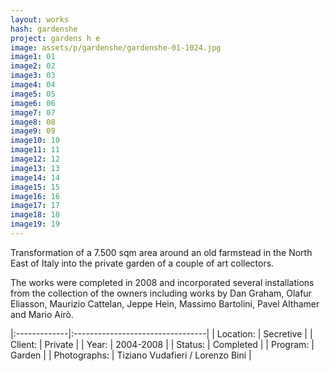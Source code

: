 ```yaml
---
layout: works
hash: gardenshe
project: gardens h e
image: assets/p/gardenshe/gardenshe-01-1024.jpg
image1: 01
image2: 02
image3: 03
image4: 04
image5: 05
image6: 06
image7: 07
image8: 08
image9: 09
image10: 10
image11: 11
image12: 12
image13: 13
image14: 14
image15: 15
image16: 16
image17: 17
image18: 18
image19: 19
---
```


Transformation of a 7.500 sqm area around an old farmstead in the North East of Italy into the private garden of a couple of art collectors.

The works were completed in 2008 and incorporated several installations from the collection of the owners including works by Dan Graham, Olafur Eliasson, Maurizio Cattelan, Jeppe Hein, Massimo Bartolini, Pavel Althamer and Mario Airò.

|:-------------|:---------------------------------|
| Location:    | Secretive                        |
| Client:      | Private                          |
| Year:        | 2004-2008                        |
| Status:      | Completed                        |
| Program:     | Garden                           |
| Photographs: | Tiziano Vudafieri / Lorenzo Bini |
